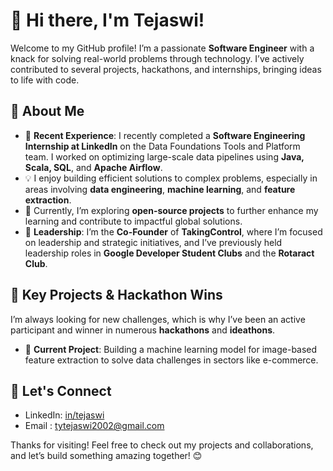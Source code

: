 # 👋 Hi there, I'm Tejaswi!

Welcome to my GitHub profile! I’m a passionate **Software Engineer** with a knack for solving real-world problems through technology. I’ve actively contributed to several projects, hackathons, and internships, bringing ideas to life with code.

## 🌟 About Me

- 🔭 **Recent Experience**: I recently completed a **Software Engineering Internship at LinkedIn** on the Data Foundations Tools and Platform team. I worked on optimizing large-scale data pipelines using **Java, Scala, SQL**, and **Apache Airflow**.
- 💡 I enjoy building efficient solutions to complex problems, especially in areas involving **data engineering**, **machine learning**, and **feature extraction**.
- 🌱 Currently, I’m exploring **open-source projects** to further enhance my learning and contribute to impactful global solutions.
- 💼 **Leadership**: I’m the **Co-Founder** of **TakingControl**, where I’m focused on leadership and strategic initiatives, and I’ve previously held leadership roles in **Google Developer Student Clubs** and the **Rotaract Club**.

## 🎯 Key Projects & Hackathon Wins 

I’m always looking for new challenges, which is why I’ve been an active participant and winner in numerous **hackathons** and **ideathons**.

- 🚀 **Current Project**: Building a machine learning model for image-based feature extraction to solve data challenges in sectors like e-commerce.

## 🔗 Let's Connect

- LinkedIn: [in/tejaswi](https://www.linkedin.com/in/tejaswi)
- Email : tytejaswi2002@gmail.com

Thanks for visiting! Feel free to check out my projects and collaborations, and let’s build something amazing together! 😊
